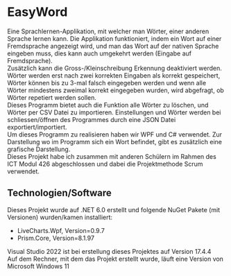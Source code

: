 # EasyWord
Eine Sprachlernen-Applikation, mit welcher man Wörter, einer anderen Sprache lernen kann. Die Applikation funktioniert, indem ein Wort auf einer Fremdsprache angezeigt wird, und man das Wort auf der nativen Sprache eingeben muss, dies kann auch umgekehrt werden (Eingabe auf Fremdsprache).  
Zusätzlich kann die Gross-/Kleinschreibung Erkennung deaktiviert werden. Wörter werden erst nach zwei korrekten Eingaben als korrekt gespeichert, Wörter können bis zu 3-mal falsch eingegeben werden und wenn alle Wörter mindestens zweimal korrekt eingegeben wurden, wird abgefragt, ob Wörter repetiert werden sollen.  
Dieses Programm bietet auch die Funktion alle Wörter zu löschen, und Wörter per CSV Datei zu importieren.
Einstellungen und Wörter werden bei schliessen/öffnen des Programmes durch eine JSON Datei exportiert/importiert.  
Um dieses Programm zu realisieren haben wir WPF und C# verwendet. Zur Darstellung wo im Programm sich ein Wort befindet, gibt es zusätzlich eine grafische Darstellung.  
Dieses Projekt habe ich zusammen mit anderen Schülern im Rahmen des ICT Modul 426 abgeschlossen und dabei die Projektmethode Scrum verwendet.

## Technologien/Software
Dieses Projekt wurde auf .NET 6.0 erstellt und folgende NuGet Pakete (mit Versionen) wurden/kamen installiert:  

- LiveCharts.Wpf, Version=0.9.7
- Prism.Core, Version=8.1.97

Visual Studio 2022 ist bei erstellung dieses Projektes auf Version 17.4.4  
Auf dem Rechner, mit dem das Projekt erstellt wurde, läuft eine Version von Microsoft Windows 11

